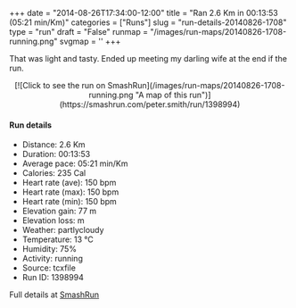 +++
date = "2014-08-26T17:34:00-12:00"
title = "Ran 2.6 Km in 00:13:53 (05:21 min/Km)"
categories = ["Runs"]
slug = "run-details-20140826-1708"
type = "run"
draft = "False"
runmap = "/images/run-maps/20140826-1708-running.png"
svgmap = '<polyline points="81 77, 83 72, 85 66, 70 68, 50 76, 47 86, 39 85, 33 81, 17 56, 15 55, 0 46, 44 33, 52 30, 71 15, 80 36, 93 41, 100 38, 87 38">'
+++

That was light and tasty. Ended up meeting my darling wife at the end if the run.  



<!--more-->

<center>
[![Click to see the run on SmashRun](/images/run-maps/20140826-1708-running.png "A map of this run")](https://smashrun.com/peter.smith/run/1398994)
</center>

#### Run details

* Distance: 2.6 Km
* Duration: 00:13:53
* Average pace: 05:21 min/Km
* Calories: 235 Cal
* Heart rate (ave): 150 bpm
* Heart rate (max): 150 bpm
* Heart rate (min): 150 bpm
* Elevation gain: 77 m
* Elevation loss:  m
* Weather: partlycloudy
* Temperature: 13 &deg;C
* Humidity: 75%
* Activity: running
* Source: tcxfile
* Run ID: 1398994

Full details at [SmashRun](https://smashrun.com/peter.smith/run/1398994)